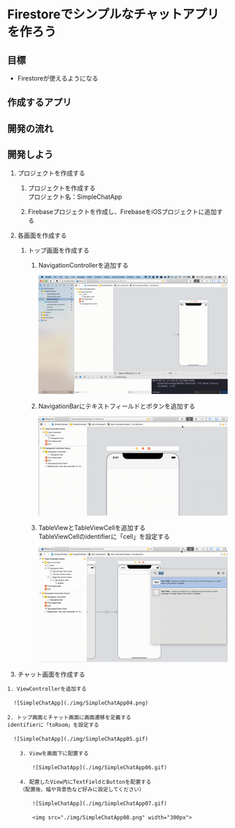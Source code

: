 # Firestoreでシンプルなチャットアプリを作ろう

## 目標
- Firestoreが使えるようになる

## 作成するアプリ

## 開発の流れ

## 開発しよう
1. プロジェクトを作成する

	1. プロジェクトを作成する  
	プロジェクト名：SimpleChatApp
	
	2. Firebaseプロジェクトを作成し、FirebaseをiOSプロジェクトに追加する

2. 各画面を作成する
	
	1. トップ画面を作成する
		
		1. NavigationControllerを追加する
			
			![SimpleChatApp](./img/SimpleChatApp01.gif)
			
		2. NavigationBarにテキストフィールドとボタンを追加する

			![SimpleChatApp](./img/SimpleChatApp02.gif)
			
		3. TableViewとTableViewCellを追加する  
		TableViewCellのidentifierに「cell」を設定する
		
			![SimpleChatApp](./img/SimpleChatApp03.gif)

  2. チャット画面を作成する

    1. ViewControllerを追加する

      ![SimpleChatApp](./img/SimpleChatApp04.png)

    2. トップ画面とチャット画面に画面遷移を定義する  
    identifierに「toRoom」を設定する

      ![SimpleChatApp](./img/SimpleChatApp05.gif)

		3. Viewを画面下に配置する

			![SimpleChatApp](./img/SimpleChatApp06.gif)

		4. 配置したView内にTextFieldとButtonを配置する  
		（配置後、幅や背景色など好みに設定してください）

			![SimpleChatApp](./img/SimpleChatApp07.gif)

			<img src="./img/SimpleChatApp08.png" width="300px">
